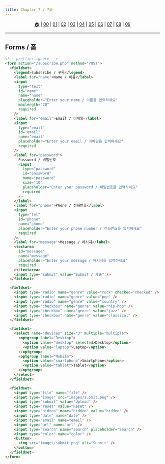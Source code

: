 ```yaml
---
title: Chapter 7 / 7과
---
```


<p id="menu" align="center">
  <a href="https://ut-aaronkr.github.io/python-crash-course" title="Home">🏠</a> |
  <a href="00.html" title="Introduction / 소개">00</a> |
  <a href="01.html" title="Structure / 구조">01</a> |
  <a href="02.html" title="Text / 텍스트">02</a> |
  <a href="03.html" title="Lists / 리스트">03</a> |
  <a href="04.html" title="Links / 링크">04</a> |
  <a href="05.html" title="Images / 이미지">05</a> |
  <a href="06.html" title="Tables / 테이블">06</a> |
  <a href="07.html" title="Forms / 폼">07</a> |
  <a href="08.html" title="Extra Markup / 추가 마크업">08</a> |
  <a href="09.html" title="Flash, Video, Audio / 플래시, 비디오, 오디오">09</a>
</p>

---

## Forms / 폼

```html
<!-- prettier-ignore -->
<form action="/subscribe.php" method="POST">
  <fieldset>
    <legend>Subscribe / 구독</legend>
    <label for="name">Name / 이름</label>
    <input
      type="text"
      id="name"
      name="name"
      placeholder="Enter your name / 이름을 입력하세요"
      maxlength="20"
      required
    />
    <label for="email">Email / 이메일</label>
    <input
      type="email"
      id="email"
      name="email"
      placeholder="Enter your email / 이메일을 입력하세요"
      required
    />
    <label for="password">
      Password / 비밀번호
      <input
        type="password"
        id="password"
        name="password"
        size="10"
        placeholder="Enter your password / 비밀번호를 입력하세요"
        required
      />
    </label>
    <label for="phone">Phone / 전화번호</label>
    <input
      type="tel"
      id="phone"
      name="phone"
      placeholder="Enter your phone number / 전화번호를 입력하세요"
      required
    />
    <label for="message">Message / 메시지</label>
    <textarea
      id="message"
      name="message"
      placeholder="Enter your message / 메시지를 입력하세요"
      required
    ></textarea>
    <input type="submit" value="Submit / 제출" />
  </fieldset>

  <fieldset>
    <input type="radio" name="genre" value="rock" checked="checked" />
    <input type="radio" name="genre" value="pop" />
    <input type="radio" name="genre" value="country" />
    <input type="checkbox" name="genre" value="hip-hop" />
    <input type="checkbox" name="genre" value="jazz" />
    <input type="checkbox" name="genre" value="classical" />
  </fieldset>

  <fieldset>
    <select name="devices" size="3" multiple="multiple">
      <optgroup label="Desktop">
        <option value="desktop" selected>Desktop</option>
        <option value="laptop">Laptop</option>
      </optgroup>
      <optgroup label="Mobile">
        <option value="smartphone">Smartphone</option>
        <option value="tablet">Tablet</option>
      </optgroup>
    </select>
  </fieldset>

  <fieldset>
    <input type="file" name="file" />
    <input type="image" src="images/submit.png" />
    <input type="submit" value="Upload" />
    <input type="reset" value="Reset" />
    <input type="hidden" name="hidden" value="hidden" />
    <input type="date" name="date" />
    <input type="email" name="email" />
    <input type="url" name="url" />
    <input type="search" name="search" placeholder="Search" />
    <input type="color" name="color" />
    <button>
      <img src="images/submit.png" alt="Submit" />
    </button>
  </fieldset>
</form>
```
